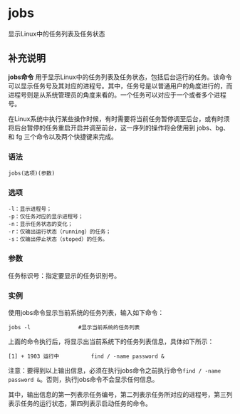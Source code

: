 jobs
===

显示Linux中的任务列表及任务状态

## 补充说明

**jobs命令** 用于显示Linux中的任务列表及任务状态，包括后台运行的任务。该命令可以显示任务号及其对应的进程号。其中，任务号是以普通用户的角度进行的，而进程号则是从系统管理员的角度来看的。一个任务可以对应于一个或者多个进程号。

在Linux系统中执行某些操作时候，有时需要将当前任务暂停调至后台，或有时须将后台暂停的任务重启开启并调至前台，这一序列的操作将会使用到 jobs、bg、和 fg 三个命令以及两个快捷键来完成。

###  语法

```shell
jobs(选项)(参数)
```

###  选项

```shell
-l：显示进程号；
-p：仅任务对应的显示进程号；
-n：显示任务状态的变化；
-r：仅输出运行状态（running）的任务；
-s：仅输出停止状态（stoped）的任务。
```

###  参数

任务标识号：指定要显示的任务识别号。

###  实例

使用jobs命令显示当前系统的任务列表，输入如下命令：

```shell
jobs -l               #显示当前系统的任务列表
```

上面的命令执行后，将显示出当前系统下的任务列表信息，具体如下所示：

```shell
[1] + 1903 运行中          find / -name password &
```

注意：要得到以上输出信息，必须在执行jobs命令之前执行命令`find / -name password &`。否则，执行jobs命令不会显示任何信息。

其中，输出信息的第一列表示任务编号，第二列表示任务所对应的进程号，第三列表示任务的运行状态，第四列表示启动任务的命令。


<!-- Linux命令行搜索引擎：https://github.com/wsdo/linux-complete-guide.git -->
